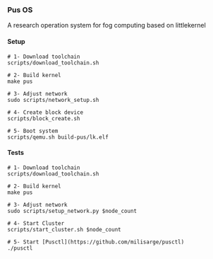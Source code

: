 ### Pus OS

A research operation system for fog computing based on littlekernel

#### Setup
```
# 1- Download toolchain
scripts/download_toolchain.sh

# 2- Build kernel
make pus

# 3- Adjust network
sudo scripts/network_setup.sh

# 4- Create block device
scripts/block_create.sh

# 5- Boot system
scripts/qemu.sh build-pus/lk.elf
```

#### Tests
```
# 1- Download toolchain
scripts/download_toolchain.sh

# 2- Build kernel
make pus

# 3- Adjust network
sudo scripts/setup_network.py $node_count

# 4- Start Cluster
scripts/start_cluster.sh $node_count

# 5- Start [Pusctl](https://github.com/milisarge/pusctl)
./pusctl
```
